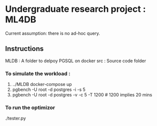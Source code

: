 # Undergraduate research project : ML4DB

Current assumption: there is no ad-hoc query.

## Instructions

MLDB : A folder to delpoy PGSQL on docker
src  : Source code folder

### To simulate the workload : 

1. ../MLDB docker-compose up
2. pgbench -U root -d postgres -i -s 5
3. pgbench -U root -d postgres -v -c 5 -T 1200 # 1200 implies 20 mins

### To run the optimizor

./tester.py